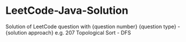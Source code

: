 # LeetCode-Java-Solution

Solution of LeetCode question with {question number} {question type} - {solution approach}
e.g. 207 Topological Sort - DFS
